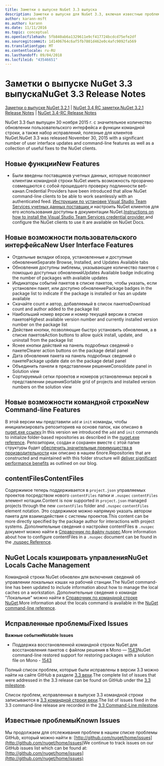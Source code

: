 ```yaml
---
title: Заметки о выпуске NuGet 3.3 выпуска
description: Заметки о выпуске для NuGet 3.3, включая известные проблемы, исправления ошибок, добавленные функции и запросы на изменение структуры.
author: karann-msft
ms.author: karann
ms.date: 11/11/2016
ms.topic: conceptual
ms.openlocfilehash: 5fb840ab6a1329611e9cf417724bcdcd75efe2df
ms.sourcegitcommit: 1d1406764c6af5fb7801d462e0c4afc9092fa569
ms.translationtype: MT
ms.contentlocale: ru-RU
ms.lasthandoff: 09/04/2018
ms.locfileid: "43546651"
---
```

# <a name="nuget-33-release-notes"></a><span data-ttu-id="de463-103">Заметки о выпуске NuGet 3.3 выпуска</span><span class="sxs-lookup"><span data-stu-id="de463-103">NuGet 3.3 Release Notes</span></span>

<span data-ttu-id="de463-104">[Заметки о выпуске NuGet 3.2.1](../release-notes/nuget-3.2.1.md) | [NuGet 3.4 RC заметки.](../release-notes/nuget-3.4-RC.md)</span><span class="sxs-lookup"><span data-stu-id="de463-104">[NuGet 3.2.1 Release Notes](../release-notes/nuget-3.2.1.md) | [NuGet 3.4-RC Release Notes](../release-notes/nuget-3.4-RC.md)</span></span>

<span data-ttu-id="de463-105">NuGet 3.3 был выпущен 30 ноября 2015 г. с значительное количество обновлении пользовательского интерфейса и функции командной строки, а также набор исправлений, полезные для клиентов NuGet.</span><span class="sxs-lookup"><span data-stu-id="de463-105">NuGet 3.3 was released November 30, 2015 with a significant number of user interface updates and command-line features as well as a collection of useful fixes to the NuGet clients.</span></span>

## <a name="new-features"></a><span data-ttu-id="de463-106">Новые функции</span><span class="sxs-lookup"><span data-stu-id="de463-106">New Features</span></span>

* <span data-ttu-id="de463-107">Были введены поставщиков учетных данных, которые позволяют клиентам командной строки NuGet иметь возможность прозрачно совмещаются с собой прошедшего проверку подлинности веб-канал.</span><span class="sxs-lookup"><span data-stu-id="de463-107">Credential Providers have been introduced that allow NuGet command-line clients to be able to work seamlessly with an authenticated feed.</span></span> <span data-ttu-id="de463-108">[Инструкции по установке Visual Studio Team Services учетных данных поставщик ](../api/nuget-exe-credential-providers.md) и настроить NuGet клиентов для его использования доступны в документации NuGet.</span><span class="sxs-lookup"><span data-stu-id="de463-108">[Instructions on how to install the Visual Studio Team Services credential provider ](../api/nuget-exe-credential-providers.md) and configure the NuGet clients to use it are available on NuGet Docs.</span></span>

## <a name="new-user-interface-features"></a><span data-ttu-id="de463-109">Новые возможности пользовательского интерфейса</span><span class="sxs-lookup"><span data-stu-id="de463-109">New User Interface Features</span></span>

* <span data-ttu-id="de463-110">Отдельные вкладки обзора, установленные и доступные обновления</span><span class="sxs-lookup"><span data-stu-id="de463-110">Separate Browse, Installed, and Updates Available tabs</span></span>
* <span data-ttu-id="de463-111">Обновления доступны эмблемы, указывающее количество пакетов с помощью доступных обновлений</span><span class="sxs-lookup"><span data-stu-id="de463-111">Updates Available badge indicating the number of packages with available updates</span></span>
* <span data-ttu-id="de463-112">Индикаторы событий пакетов в списке пакетов, чтобы указать, если установлен пакет, или доступно обновление</span><span class="sxs-lookup"><span data-stu-id="de463-112">Package badges in the package list to indicate if the package is installed or has an update available</span></span>
* <span data-ttu-id="de463-113">Скачайте count и автор, добавляемый в список пакетов</span><span class="sxs-lookup"><span data-stu-id="de463-113">Download count and author added to the package list</span></span>
* <span data-ttu-id="de463-114">Наибольший номер версии и номер текущей версии в списке пакетов</span><span class="sxs-lookup"><span data-stu-id="de463-114">Highest available version number and currently installed version number on the package list</span></span>
* <span data-ttu-id="de463-115">Действие кнопки, позволяющие быстро установить обновления, а в списке пакетов</span><span class="sxs-lookup"><span data-stu-id="de463-115">Action buttons to allow quick install, update, and uninstall from the package list</span></span>
* <span data-ttu-id="de463-116">Яснее кнопки действий на панель подробных сведений о пакете</span><span class="sxs-lookup"><span data-stu-id="de463-116">Clearer action buttons on the package detail panel</span></span>
* <span data-ttu-id="de463-117">Дата обновления пакета на панель подробных сведений о пакете</span><span class="sxs-lookup"><span data-stu-id="de463-117">Package update date on the package detail panel</span></span>
* <span data-ttu-id="de463-118">Объединить панели в представлении решения</span><span class="sxs-lookup"><span data-stu-id="de463-118">Consolidate panel in Solution view</span></span>
* <span data-ttu-id="de463-119">Сортируемый сетки проектов и номеров установленных версий в представлении решения</span><span class="sxs-lookup"><span data-stu-id="de463-119">Sortable grid of projects and installed version numbers on the solution view</span></span>

## <a name="new-command-line-features"></a><span data-ttu-id="de463-120">Новые возможности командной строки</span><span class="sxs-lookup"><span data-stu-id="de463-120">New Command-line Features</span></span>

<span data-ttu-id="de463-121">В этой версии мы представили `add` и `init` команды, чтобы инициализировать репозиториев на основе папок, как описано в [nuget.exe ссылку](../tools/nuget-exe-cli-reference.md).</span><span class="sxs-lookup"><span data-stu-id="de463-121">In this version we introduced the `add` and `init` commands to initialize folder-based repositories as described in the [nuget.exe reference](../tools/nuget-exe-cli-reference.md).</span></span> <span data-ttu-id="de463-122">Репозитории, создан и сохранен вместе с этой папке структуры будет [обеспечить значительные преимущества в производительности](http://blog.nuget.org/20150922/Accelerate-Package-Source.html) как описано в нашем блоге.</span><span class="sxs-lookup"><span data-stu-id="de463-122">Repositories that are constructed and maintained with this folder structure will [deliver significant performance benefits](http://blog.nuget.org/20150922/Accelerate-Package-Source.html) as outlined on our blog.</span></span>

## <a name="contentfiles"></a><span data-ttu-id="de463-123">contentFiles</span><span class="sxs-lookup"><span data-stu-id="de463-123">ContentFiles</span></span>

<span data-ttu-id="de463-124">Содержимое теперь поддерживается в `project.json` управляемых проектов посредством нового `contentFiles` папки и `.nuspec` `contentFiles` элемент нотации.</span><span class="sxs-lookup"><span data-stu-id="de463-124">Content is now supported in `project.json` managed projects through the new `contentFiles` folder and `.nuspec` `contentFiles` element notation.</span></span>  <span data-ttu-id="de463-125">Это содержимое можно напрямую указать автором пакета для взаимодействия с системы проектов.</span><span class="sxs-lookup"><span data-stu-id="de463-125">This content can be more directly specified by the package author for interactions with project systems.</span></span>  <span data-ttu-id="de463-126">Дополнительные сведения о настройке contentFiles в `.nuspec` документ можно найти в [Справочник по файлу nuspec](../reference/nuspec.md).</span><span class="sxs-lookup"><span data-stu-id="de463-126">More information about how to configure contentFiles in a `.nuspec` document can be found in the [.nuspec Reference](../reference/nuspec.md).</span></span>

## <a name="nuget-locals-cache-management"></a><span data-ttu-id="de463-127">NuGet Locals кэшировать управления</span><span class="sxs-lookup"><span data-stu-id="de463-127">NuGet Locals Cache Management</span></span>

<span data-ttu-id="de463-128">Командной строки NuGet обновлен для включения сведений об управлении локальных кэшах на рабочей станции.</span><span class="sxs-lookup"><span data-stu-id="de463-128">The NuGet command-line has been updated to include information about how to manage the local caches on a workstation.</span></span>  <span data-ttu-id="de463-129">Дополнительные сведения о команде "Локальные" можно найти в [Справочник по командной строке NuGet](../tools/cli-ref-locals.md).</span><span class="sxs-lookup"><span data-stu-id="de463-129">More information about the locals command is available in the [NuGet command-line reference](../tools/cli-ref-locals.md).</span></span>

## <a name="fixed-issues"></a><span data-ttu-id="de463-130">Исправленные проблемы</span><span class="sxs-lookup"><span data-stu-id="de463-130">Fixed Issues</span></span>

<span data-ttu-id="de463-131">**Важные события**</span><span class="sxs-lookup"><span data-stu-id="de463-131">**Notable Issues**</span></span>

* <span data-ttu-id="de463-132">Поддержка восстановленной командной строки NuGet для восстановления пакетов с файлом решения в Mono — [1543](https://github.com/NuGet/Home/issues/1543)</span><span class="sxs-lookup"><span data-stu-id="de463-132">NuGet command-line restored support for restoring packages with a solution file on Mono - [1543](https://github.com/NuGet/Home/issues/1543)</span></span>

<span data-ttu-id="de463-133">Полный список проблем, которые были исправлены в версии 3.3 можно найти на сайте GitHub в разделе [3.3 вехи](https://github.com/NuGet/Home/issues?q=is%3Aissue+milestone%3A3.3.0+is%3Aclosed).</span><span class="sxs-lookup"><span data-stu-id="de463-133">The complete list of issues that were addressed in the 3.3 release can be found on GitHub under the [3.3 milestone](https://github.com/NuGet/Home/issues?q=is%3Aissue+milestone%3A3.3.0+is%3Aclosed).</span></span>

<span data-ttu-id="de463-134">Список проблем, исправленных в выпуске 3.3 командной строки записываются в [3.3 командной строки вехи](https://github.com/NuGet/Home/issues?q=is%3Aissue+is%3Aclosed+milestone%3A3.3.0-commandline).</span><span class="sxs-lookup"><span data-stu-id="de463-134">The list of issues fixed in the 3.3 command-line release are recorded in the [3.3 Command-Line milestone](https://github.com/NuGet/Home/issues?q=is%3Aissue+is%3Aclosed+milestone%3A3.3.0-commandline).</span></span>

## <a name="known-issues"></a><span data-ttu-id="de463-135">Известные проблемы</span><span class="sxs-lookup"><span data-stu-id="de463-135">Known Issues</span></span>

<span data-ttu-id="de463-136">Мы продолжаем для отслеживания проблем в нашем списке проблемы GitHub, который можно найти в: [http://github.com/nuget/home/issues](http://github.com/nuget/home/issues)</span><span class="sxs-lookup"><span data-stu-id="de463-136">We continue to track issues on our GitHub issues list which can be found at: [http://github.com/nuget/home/issues](http://github.com/nuget/home/issues)</span></span>